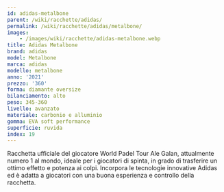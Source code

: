```yaml
---
id: adidas-metalbone
parent: /wiki/racchette/adidas/
permalink: /wiki/racchette/adidas/metalbone/
images:
    - /images/wiki/racchette/adidas-metalbone.webp
title: Adidas Metalbone
brand: adidas
model: Metalbone
marca: adidas
modello: metalbone
anno: '2021'
prezzo: '360'
forma: diamante oversize
bilanciamento: alto
peso: 345-360
livello: avanzato
materiale: carbonio e alluminio
gomma: EVA soft performance
superficie: ruvida
index: 19
---
```

Racchetta ufficiale del giocatore World Padel Tour Ale Galan, attualmente numero 1 al mondo, ideale per i giocatori di spinta, in grado di trasferire un ottimo effetto e potenza ai colpi. Incorpora le tecnologie innovative Adidas ed è adatta a giocatori con una buona esperienza e controllo della racchetta.